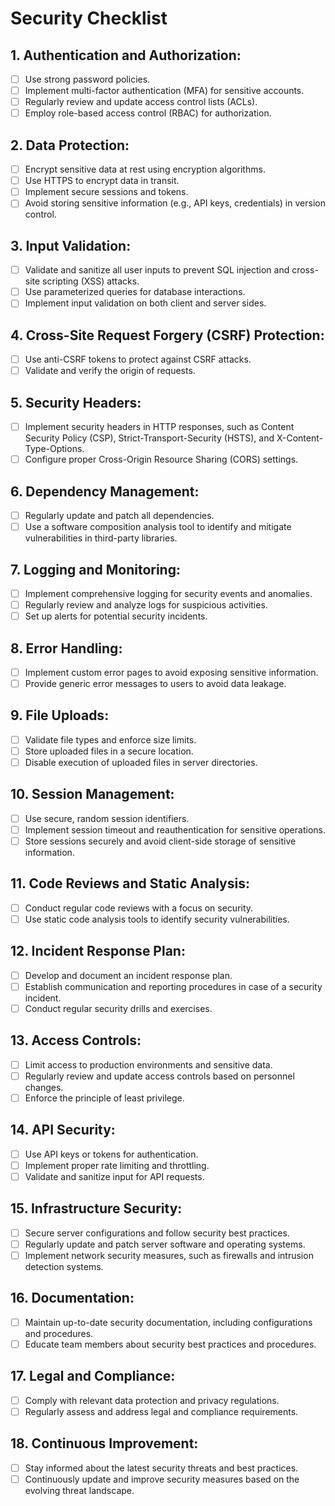 # Security Checklist

## 1. Authentication and Authorization:
- [ ] Use strong password policies.
- [ ] Implement multi-factor authentication (MFA) for sensitive accounts.
- [ ] Regularly review and update access control lists (ACLs).
- [ ] Employ role-based access control (RBAC) for authorization.

## 2. Data Protection:
- [ ] Encrypt sensitive data at rest using encryption algorithms.
- [ ] Use HTTPS to encrypt data in transit.
- [ ] Implement secure sessions and tokens.
- [ ] Avoid storing sensitive information (e.g., API keys, credentials) in version control.

## 3. Input Validation:
- [ ] Validate and sanitize all user inputs to prevent SQL injection and cross-site scripting (XSS) attacks.
- [ ] Use parameterized queries for database interactions.
- [ ] Implement input validation on both client and server sides.

## 4. Cross-Site Request Forgery (CSRF) Protection:
- [ ] Use anti-CSRF tokens to protect against CSRF attacks.
- [ ] Validate and verify the origin of requests.

## 5. Security Headers:
- [ ] Implement security headers in HTTP responses, such as Content Security Policy (CSP), Strict-Transport-Security (HSTS), and X-Content-Type-Options.
- [ ] Configure proper Cross-Origin Resource Sharing (CORS) settings.

## 6. Dependency Management:
- [ ] Regularly update and patch all dependencies.
- [ ] Use a software composition analysis tool to identify and mitigate vulnerabilities in third-party libraries.

## 7. Logging and Monitoring:
- [ ] Implement comprehensive logging for security events and anomalies.
- [ ] Regularly review and analyze logs for suspicious activities.
- [ ] Set up alerts for potential security incidents.

## 8. Error Handling:
- [ ] Implement custom error pages to avoid exposing sensitive information.
- [ ] Provide generic error messages to users to avoid data leakage.

## 9. File Uploads:
- [ ] Validate file types and enforce size limits.
- [ ] Store uploaded files in a secure location.
- [ ] Disable execution of uploaded files in server directories.

## 10. Session Management:
- [ ] Use secure, random session identifiers.
- [ ] Implement session timeout and reauthentication for sensitive operations.
- [ ] Store sessions securely and avoid client-side storage of sensitive information.

## 11. Code Reviews and Static Analysis:
- [ ] Conduct regular code reviews with a focus on security.
- [ ] Use static code analysis tools to identify security vulnerabilities.

## 12. Incident Response Plan:
- [ ] Develop and document an incident response plan.
- [ ] Establish communication and reporting procedures in case of a security incident.
- [ ] Conduct regular security drills and exercises.

## 13. Access Controls:
- [ ] Limit access to production environments and sensitive data.
- [ ] Regularly review and update access controls based on personnel changes.
- [ ] Enforce the principle of least privilege.

## 14. API Security:
- [ ] Use API keys or tokens for authentication.
- [ ] Implement proper rate limiting and throttling.
- [ ] Validate and sanitize input for API requests.

## 15. Infrastructure Security:
- [ ] Secure server configurations and follow security best practices.
- [ ] Regularly update and patch server software and operating systems.
- [ ] Implement network security measures, such as firewalls and intrusion detection systems.

## 16. Documentation:
- [ ] Maintain up-to-date security documentation, including configurations and procedures.
- [ ] Educate team members about security best practices and procedures.

## 17. Legal and Compliance:
- [ ] Comply with relevant data protection and privacy regulations.
- [ ] Regularly assess and address legal and compliance requirements.

## 18. Continuous Improvement:
- [ ] Stay informed about the latest security threats and best practices.
- [ ] Continuously update and improve security measures based on the evolving threat landscape.